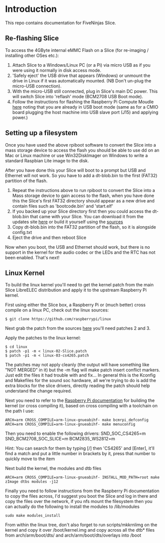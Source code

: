 # Introduction

This repo contains documentation for FiveNinjas Slice.

## Re-flashing Slice

To access the 4GByte internal eMMC Flash on a Slice (for re-imaging / installing other OSes etc.):

1. Attach Slice to a Windows/Linux PC (or a Pi) via micro USB as if you were using it normally in disk access mode.
2. 'Safely eject' the USB drive that appears (Windows) or unmount the drive in Linux if it was automatically mounted. (NB Don't un-plug the micro-USB connection).
3. With the micro-USB still connected, plug in Slice's main DC power. This will switch Slice into 'reflash' mode (BCM2708 USB Boot mode).
4. Follow the instructions for flashing the Raspberry Pi Compute Moudle [here](https://github.com/raspberrypi/documentation/blob/master/hardware/computemodule/cm-emmc-flashing.md) noting that you are already in USB boot mode (same as for a CMIO board plugging the host machine into USB slave port (J15) and applying power.)

## Setting up a filesystem

Once you have used the above rpiboot software to convert the Slice into a mass storage device to access the flash you should be able to use dd on an Mac or Linux machine or use Win32DiskImager on Windows to write a standard Raspbian Lite image to the disk.

After you have done this your Slice will boot to a prompt but USB and Ethernet will not work.  So you have to add a dt-blob.bin to the first (FAT32) partition of the flash.

1. Repeat the instructions above to run rpiboot to convert the Slice into a Mass storage device to gain access to the flash, when you have done this the Slice's first FAT32 directory should appear as a new drive and contain files such as 'bootcode.bin' and 'start.elf'
2. If you backed up your Slice directory first then you could access the dt-blob.bin that came with your Slice.  You can download it from the updates site [here](http://updates.fiveninjas.com/slice/dt-blob.bin) or build it yourself using the [sources](https://github.com/FiveNinjas/LibreELEC.tv/tree/master/distributions/Slice/config)
3. Copy dt-blob.bin into the FAT32 partition of the flash, so it is alongside config.txt
4. Eject the drive and then reboot Slice 

Now when you boot, the USB and Ethernet should work, but there is no support in the kernel for the audio codec or the LEDs and the RTC has not been enabled.  That's next!

## Linux Kernel

To build the linux kernel you'll need to get the kernel patch from the main Slice LibreELEC distribution and apply it to the upstream Raspberry Pi kernel.

First using either the Slice box, a Raspberry Pi or (much better) cross compile on a linux PC, check out the linux sources:

    $ git clone https://github.com/raspberrypi/linux

Next grab the patch from the sources [here](https://github.com/FiveNinjas/LibreELEC.tv/tree/master/projects/Slice/patches/linux) you'll need patches 2 and 3.

Apply the patches to the linux kernel:

    $ cd linux
    $ patch -p1 -m < linux-02-Slice.patch
    $ patch -p1 -m < linux-03-cs4265.patch

The patches may not apply cleanly (the output will have something like "NOT MERGED" in it) but the -m flag will make patch insert conflict markers.  Just edit the files it had trouble with and fix...  In general this is the Kconfig and Makefiles for the sound soc hardware, all we're trying to do is add the extra blocks for the slice drivers, directly reading the patch should help understand the change required.

Next you need to refer to the [Raspberry Pi documentation](https://www.raspberrypi.org/documentation/linux/kernel/building.md) for building the kernel (or cross compiling it), based on cross compiling with a toolchain on the path I use:

    ARCH=arm CROSS_COMPILE=arm-linux-gnueabihf- make bcmrpi_defconfig
    ARCH=arm CROSS_COMPILE=arm-linux-gnueabihf- make menuconfig

Then you need to enable the following drivers:
    SND_SOC_CS4265=m
    SND_BCM2708_SOC_SLICE=m
    BCM2835_WS2812=m
    
Hint: You can search for them by typing [/] then 'CS4265' and [Enter], it'll find a match and put a little number in brackets by it, press that number to quickly move to the item

Next build the kernel, the modules and dtb files

    ARCH=arm CROSS_COMPILE=arm-linux-gnueabihf- INSTALL_MOD_PATH=root make zImage dtbs modules -j12

Finally you need to follow instructions from the Raspberry Pi documentation to copy the files across, I'd suggest you boot the Slice and log in there and copy the files over the network, if you nfs mount the filesystem then you can actually do the following to install the modules to /lib/modules

    sudo make modules_install
    
From within the linux tree, don't also forget to run scripts/mkkrnlimg on the kernel and copy it over /boot/kernel.img and copy across all the dtb* files from arch/arm/boot/dts/ and arch/arm/boot/dts/overlays into /boot
